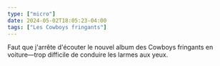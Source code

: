 ```yaml
---
type: ["micro"]
date: 2024-05-02T18:05:23-04:00
tags: ["Les Cowboys fringants"]
---
```

Faut que j'arrête d'écouter le nouvel album des Cowboys fringants en voiture—trop difficile de conduire les larmes aux yeux.
